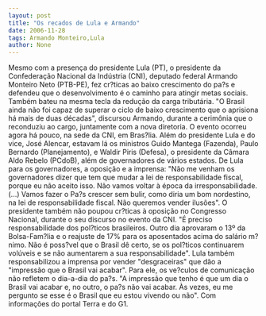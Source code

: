 ```yaml
---
layout: post
title: "Os recados de Lula e Armando"
date: 2006-11-28
tags: Armando Monteiro,Lula
author: None
---
```

Mesmo com a presença do presidente&nbsp;Lula (PT), o presidente da Confederação Nacional da Indústria (CNI), deputado federal Armando Monteiro Neto (PTB-PE), fez cr?ticas ao baixo crescimento do pa?s e defendeu que o desenvolvimento é o caminho para atingir metas sociais. Também bateu na mesma tecla da redução da carga tributária. 
\"O Brasil ainda não foi capaz de superar o ciclo de baixo crescimento que o aprisiona há mais de duas décadas\", discursou Armando, durante a cerimônia que o reconduziu ao cargo, juntamente com a nova diretoria.
O evento ocorreu agora há pouco, na sede da CNI, em Bras?lia. Além do presidente Lula e do vice, José Alencar, estavam lá os ministros Guido Mantega (Fazenda), Paulo Bernardo (Planejamento), e Waldir Piris (Defesa), o presidente da Câmara Aldo Rebelo (PCdoB), além de governadores de vários estados.
De Lula para&nbsp;os governadores, a oposição&nbsp;e&nbsp;a imprensa:
\"Não me venham os governadores dizer que tem que mudar a lei de responsabilidade fiscal, porque eu não aceito isso. Não vamos voltar à época da irresponsabilidade. (...) Vamos fazer o Pa?s crescer sem bulir, como diria um bom nordestino, na lei de responsabilidade fiscal. Não queremos vender ilusões\". 
O presidente também não poupou cr?ticas à oposição no Congresso Nacional, durante o seu discurso no evento da CNI. 
\"É preciso responsabilidade dos pol?ticos brasileiros. Outro dia aprovaram o 13º da Bolsa-Fam?lia e o reajuste de 17% para os aposentados acima do salário m?nimo. Não é poss?vel que o Brasil dê certo, se os pol?ticos continuarem volúveis e se não aumentarem a sua responsabilidade\". 
Lula também responsabilizou a imprensa por vender \"desgraceiras\" que dão a \"impressão que o Brasil vai acabar\". Para ele, os ve?culos de comunicação não refletem o dia-a-dia do pa?s.
\"A impressão que tenho é que um dia o Brasil vai acabar e, no outro, o pa?s não vai acabar. Às vezes, eu me pergunto se esse é o Brasil que eu estou vivendo ou não\".
Com informações do portal Terra e do G1. 